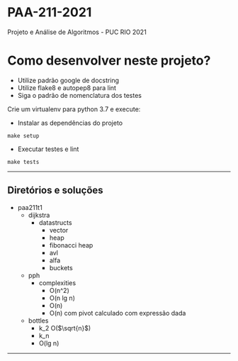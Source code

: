 # PAA-211-2021
Projeto e Análise de Algoritmos - PUC RIO 2021

# Como desenvolver neste projeto?


- Utilize padrão google de docstring
- Utilize flake8 e autopep8 para lint
- Siga o padrão de nomenclatura dos testes


Crie um virtualenv para python 3.7 e execute:


- Instalar as dependências do projeto

```
make setup
```

- Executar testes e lint

```
make tests
```

---


## Diretórios e soluções

- paa211t1
    - dijkstra
        - datastructs
            - vector            
            - heap
            - fibonacci heap
            - avl
            - alfa
            - buckets
    - pph
        - complexities
            - O(n^2)
            - O(n lg n)
            - O(n)
            - O(n) com pivot calculado com expressão dada
    - bottles
        - k_2 O($\sqrt{n}$)
        - k_n
        - O(lg n)


---
